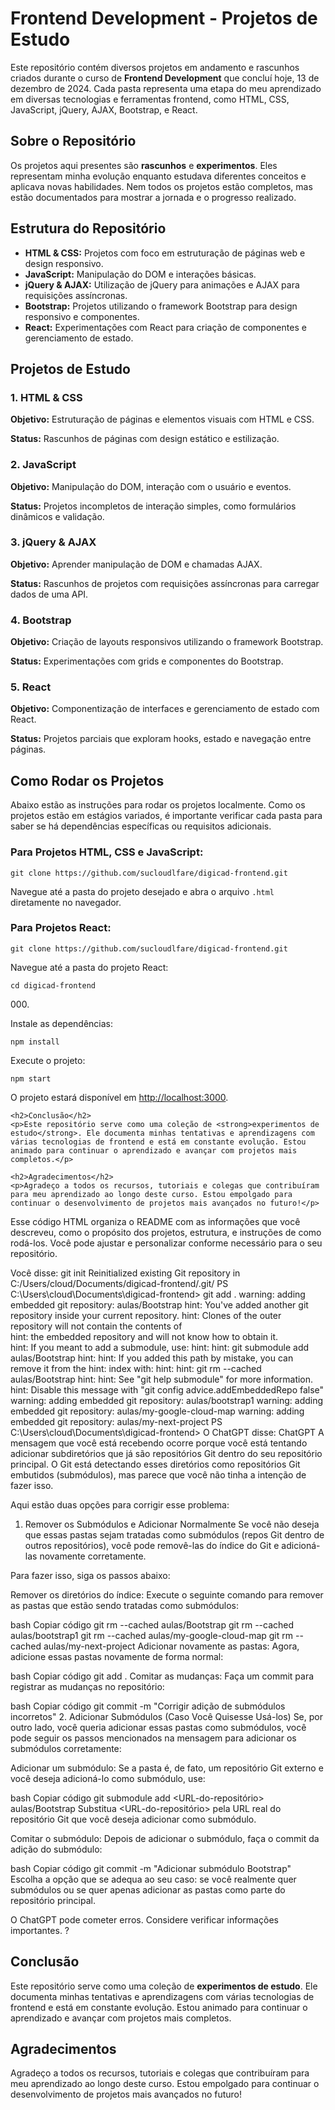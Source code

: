 <h1>Frontend Development - Projetos de Estudo</h1>
<p>Este repositório contém diversos projetos em andamento e rascunhos criados durante o curso de <strong>Frontend Development</strong> que concluí hoje, 13 de dezembro de 2024. Cada pasta representa uma etapa do meu aprendizado em diversas tecnologias e ferramentas frontend, como HTML, CSS, JavaScript, jQuery, AJAX, Bootstrap, e React.</p>

<h2>Sobre o Repositório</h2>
<p>Os projetos aqui presentes são <strong>rascunhos</strong> e <strong>experimentos</strong>. Eles representam minha evolução enquanto estudava diferentes conceitos e aplicava novas habilidades. Nem todos os projetos estão completos, mas estão documentados para mostrar a jornada e o progresso realizado.</p>

<h2>Estrutura do Repositório</h2>
 <ul>
 <li><strong>HTML & CSS:</strong> Projetos com foco em estruturação de páginas web e design responsivo.</li>
 <li><strong>JavaScript:</strong> Manipulação do DOM e interações básicas.</li>
 <li><strong>jQuery & AJAX:</strong> Utilização de jQuery para animações e AJAX para requisições assíncronas.</li>
<li><strong>Bootstrap:</strong> Projetos utilizando o framework Bootstrap para design responsivo e componentes.</li>
<li><strong>React:</strong> Experimentações com React para criação de componentes e gerenciamento de estado.</li>
</ul>
 <h2>Projetos de Estudo</h2>
 <h3>1. HTML & CSS</h3>
 <p><strong>Objetivo:</strong> Estruturação de páginas e elementos visuais com HTML e CSS.</p>
  <p><strong>Status:</strong> Rascunhos de páginas com design estático e estilização.</p>

 <h3>2. JavaScript</h3>
  <p><strong>Objetivo:</strong> Manipulação do DOM, interação com o usuário e eventos.</p>
  <p><strong>Status:</strong> Projetos incompletos de interação simples, como formulários dinâmicos e validação.</p>

 <h3>3. jQuery & AJAX</h3>
 <p><strong>Objetivo:</strong> Aprender manipulação de DOM e chamadas AJAX.</p>
  <p><strong>Status:</strong> Rascunhos de projetos com requisições assíncronas para carregar dados de uma API.</p>

  <h3>4. Bootstrap</h3>
  <p><strong>Objetivo:</strong> Criação de layouts responsivos utilizando o framework Bootstrap.</p>
 <p><strong>Status:</strong> Experimentações com grids e componentes do Bootstrap.</p>

<h3>5. React</h3>
<p><strong>Objetivo:</strong> Componentização de interfaces e gerenciamento de estado com React.</p>
<p><strong>Status:</strong> Projetos parciais que exploram hooks, estado e navegação entre páginas.</p>

<h2>Como Rodar os Projetos</h2>
<p>Abaixo estão as instruções para rodar os projetos localmente. Como os projetos estão em estágios variados, é importante verificar cada pasta para saber se há dependências específicas ou requisitos adicionais.</p>

<h3>Para Projetos HTML, CSS e JavaScript:</h3>
<pre><code>git clone https://github.com/sucloudlfare/digicad-frontend.git</code></pre>
 <p>Navegue até a pasta do projeto desejado e abra o arquivo <code>.html</code> diretamente no navegador.</p>

<h3>Para Projetos React:</h3>
<pre><code>git clone https://github.com/sucloudlfare/digicad-frontend.git</code></pre>
<p>Navegue até a pasta do projeto React:</p>
<pre><code>cd digicad-frontend</code></pre>
000</a>.</p>
<p>Instale as dependências:</p>
    <pre><code>npm install</code></pre>
    <p>Execute o projeto:</p>
    <pre><code>npm start</code></pre>
    <p>O projeto estará disponível em <a href="http://localhost:3000">http://localhost:3000</a>.</p>

    <h2>Conclusão</h2>
    <p>Este repositório serve como uma coleção de <strong>experimentos de estudo</strong>. Ele documenta minhas tentativas e aprendizagens com várias tecnologias de frontend e está em constante evolução. Estou animado para continuar o aprendizado e avançar com projetos mais completos.</p>

    <h2>Agradecimentos</h2>
    <p>Agradeço a todos os recursos, tutoriais e colegas que contribuíram para meu aprendizado ao longo deste curso. Estou empolgado para continuar o desenvolvimento de projetos mais avançados no futuro!</p>

</body>
</html>
Esse código HTML organiza o README com as informações que você descreveu, como o propósito dos projetos, estrutura, e instruções de como rodá-los. Você pode ajustar e personalizar conforme necessário para o seu repositório.







Você disse:
 git init
Reinitialized existing Git repository in C:/Users/cloud/Documents/digicad-frontend/.git/
PS C:\Users\cloud\Documents\digicad-frontend> git add .
warning: adding embedded git repository: aulas/Bootstrap
hint: You've added another git repository inside your current repository.
hint: Clones of the outer repository will not contain the contents of    
hint: the embedded repository and will not know how to obtain it.        
hint: If you meant to add a submodule, use:
hint:
hint:   git submodule add <url> aulas/Bootstrap
hint:
hint: If you added this path by mistake, you can remove it from the
hint: index with:
hint:
hint:   git rm --cached aulas/Bootstrap
hint:
hint: See "git help submodule" for more information.
hint: Disable this message with "git config advice.addEmbeddedRepo false"
warning: adding embedded git repository: aulas/bootstrap1
warning: adding embedded git repository: aulas/my-google-cloud-map
warning: adding embedded git repository: aulas/my-next-project
PS C:\Users\cloud\Documents\digicad-frontend> 
O ChatGPT disse:
ChatGPT
A mensagem que você está recebendo ocorre porque você está tentando adicionar subdiretórios que já são repositórios Git dentro do seu repositório principal. O Git está detectando esses diretórios como repositórios Git embutidos (submódulos), mas parece que você não tinha a intenção de fazer isso.

Aqui estão duas opções para corrigir esse problema:

1. Remover os Submódulos e Adicionar Normalmente
Se você não deseja que essas pastas sejam tratadas como submódulos (repos Git dentro de outros repositórios), você pode removê-las do índice do Git e adicioná-las novamente corretamente.

Para fazer isso, siga os passos abaixo:

Remover os diretórios do índice: Execute o seguinte comando para remover as pastas que estão sendo tratadas como submódulos:

bash
Copiar código
git rm --cached aulas/Bootstrap
git rm --cached aulas/bootstrap1
git rm --cached aulas/my-google-cloud-map
git rm --cached aulas/my-next-project
Adicionar novamente as pastas: Agora, adicione essas pastas novamente de forma normal:

bash
Copiar código
git add .
Comitar as mudanças: Faça um commit para registrar as mudanças no repositório:

bash
Copiar código
git commit -m "Corrigir adição de submódulos incorretos"
2. Adicionar Submódulos (Caso Você Quisesse Usá-los)
Se, por outro lado, você queria adicionar essas pastas como submódulos, você pode seguir os passos mencionados na mensagem para adicionar os submódulos corretamente:

Adicionar um submódulo: Se a pasta é, de fato, um repositório Git externo e você deseja adicioná-lo como submódulo, use:

bash
Copiar código
git submodule add <URL-do-repositório> aulas/Bootstrap
Substitua <URL-do-repositório> pela URL real do repositório Git que você deseja adicionar como submódulo.

Comitar o submódulo: Depois de adicionar o submódulo, faça o commit da adição do submódulo:

bash
Copiar código
git commit -m "Adicionar submódulo Bootstrap"
Escolha a opção que se adequa ao seu caso: se você realmente quer submódulos ou se quer apenas adicionar as pastas como parte do repositório principal.













O ChatGPT pode cometer erros. Considere verificar informações importantes.
?



<h2>Conclusão</h2>
<p>Este repositório serve como uma coleção de <strong>experimentos de estudo</strong>. Ele documenta minhas tentativas e aprendizagens com várias tecnologias de frontend e está em constante evolução. Estou animado para continuar o aprendizado e avançar com projetos mais completos.</p>


<h2>Agradecimentos</h2>
<p>Agradeço a todos os recursos, tutoriais e colegas que contribuíram para meu aprendizado ao longo deste curso. Estou empolgado para continuar o desenvolvimento de projetos mais avançados no futuro!</p>
